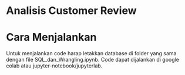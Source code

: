# Analisis Customer Review 
# Cara Menjalankan
Untuk menjalankan code harap letakkan database di folder yang sama dengan file SQL_dan_Wrangling.ipynb. Code dapat dijalankan di google colab atau jupyter-notebook/jupyterlab.
